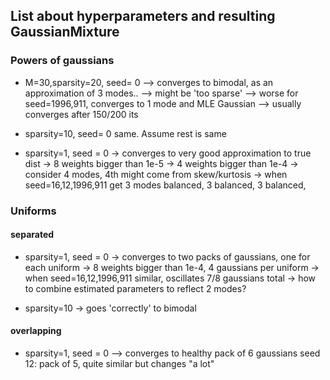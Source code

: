 ## List about hyperparameters and resulting GaussianMixture

### Powers of gaussians

* M=30,sparsity=20, seed= 0
  --> converges to bimodal, as an approximation of 3 modes..
  --> might be 'too sparse'
  --> worse for seed=1996,911, converges to 1 mode and MLE Gaussian
  --> usually converges after 150/200 its

* sparsity=10, seed= 0
  same. Assume rest is same

* sparsity=1, seed = 0
  -> converges to very good approximation to true dist
  -> 8 weights bigger than 1e-5
  -> 4 weights bigger than 1e-4
  -> consider 4 modes, 4th might come from skew/kurtosis
  -> when seed=16,12,1996,911
  get 3 modes balanced, 3 balanced, 3 balanced,

### Uniforms
#### separated
* sparsity=1, seed = 0
  -> converges to two packs of gaussians, one for each uniform
  -> 8 weights bigger than 1e-4, 4 gaussians per uniform
  -> when seed=16,12,1996,911 similar, oscillates 7/8 gaussians total
  -> how to combine estimated parameters to reflect 2 modes?

* sparsity=10
  -> goes 'correctly' to bimodal

#### overlapping

* sparsity=1, seed = 0
  --> converges to healthy pack of 6 gaussians
  seed 12: pack of 5, quite similar but changes "a lot"
